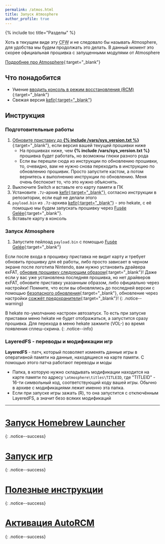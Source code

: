 ```yaml
---
permalink: /atmos.html
title: Запуск Atmosphere
author_profile: true
---
```

{% include toc title="Разделы" %}

Хоть в текущем виде эту <abbr title="Модифицированное программное обеспечение консоли, написанное энтузиастами, позволяет делать вещи, недоступные пользователям официальных прошивок, например, запускать неподписанные приложения. В контексте прошивки свитча мы будем называть имеющееся программное обеспечение кастомной прошивкой, хотя, чисто технически, это не так">CFW</abbr> и не следовало бы называть Atmosphere, для удобства мы будем продолжать это делать. В данный момент это скорее официальная прошивка с запущенными модулями от Atmosphere

[Подробнее про Atmosphere](launch-cfw#atmosphere){:target="_blank"}

## Что понадобится 

* Умение [вводить консоль в режим восстановления (RCM)](fusee-gelee#%D1%87%D0%B0%D1%81%D1%82%D1%8C-i---%D0%B2%D1%85%D0%BE%D0%B4-%D0%B2-rcm){:target="_blank"}
* Свежая версия <abbr title="Сборник, состоящий из выбранного кастома, необходимых программ и скриптов, которые все это установят правильным образом. Состав кефира и инструкцию по установке можно посмотреть в его репозитории">[kefir](https://github.com/rashevskyv/switch/releases/latest){:target="_blank"}</abbr>

## Инструкция

### Подготовительные работы 

1. [Обновите приставку до **{% include /vars/sys_version.txt %}**](update-to-latest){:target="_blank"}, если версия вашей текущей прошивки ниже 
	* На прошивках ниже, чем **{% include /vars/sys_version.txt %}** прошивка будет работать, но возможны глюки разного рода
	* Если вы перешли сюда из инструкции по обновлению прошивки, то, очевидно, вам не нужно снова переходить в инструкцию по обновлению прошивик. Просто запустите кастом, а потом вернитесь к выполнению инструкции по обновлению. Меня очень беспокоит то, что это нужно объяснять. 
1. Выключите Switch и вставьте его карту памяти в ПК 
1. Установите `.7z`-архив <abbr title="Сборник, состоящий из выбранного кастома, необходимых программ и скриптов, которые все это установят правильным образом. Состав кефира и инструкцию по установке можно посмотреть в его репозитории">[kefir](https://github.com/rashevskyv/switch/releases/latest){:target="_blank"}</abbr>, согласно инструкции в репозитории, если ещё не делали этого
1. `payload.bin` из `.7z`-архива <abbr title="Сборник, состоящий из выбранного кастома, необходимых программ и скриптов, которые все это установят правильным образом. Состав кефира и инструкцию по установке можно посмотреть в его репозитории">[kefir](https://github.com/rashevskyv/switch/releases/latest){:target="_blank"}</abbr> - это hekate, с её помощью мы будем запускать прошивку через [Fusée Gelée](fusee-gelee){:target="_blank"}. 
1. Вставьте карту в консоль

### Запуск Atmosphere

1. Запустите пейлоад `payload.bin` с помощью [Fusée Gelée](fusee-gelee){:target="_blank"}

Если после входа в прошивку приставка не видит карту и требует обновить прошивку для её работы, либо просто зависает в черном экране после логотипа Nintendo, вам нужно установить драйвера exFAT, [обновив прошивку следующим образом](update-to-latest){:target="_blank"}! Даже если у вас уже установлена последняя прошивка, но нет драйверов exFAT, обновите приставку указанным образом, либо официально через настройки! Помните, что если вы обновлялись до последней версии с помощью [безопасного обновления](update-to-latest){:target="_blank"}, обновление через настройки [сожжёт предохранители](update-to-latest#теоретическая-часть){:target="_blank"}! 
{: .notice--warning}

В hekate по-умолчанию настроен автозапуск. То есть при запуске приставки меню hekate не будет отображаться, а запустится сразу прошивка. Для перехода в меню hekate зажмите (VOL-) во время появления сплеш-скрина.
{: .notice--info}

### LayeredFS - переводы и модификации игр

**LayeredFS** - патч, который позволяет изменять данные игры в оперативной памяти на данные, находящиеся на карте памяти. С помощью этого патча работают переводы и моды

* Папка, в которую нужно складывать модификации находится на карте памяти по адресу `\atmosphere\titles\TITLEID`, где "TITLEID" - 16-ти символьный код, соответствующий коду вашей игры. Обычно в архиве с модификациями лежит именно эта папка. 
* Если при запуске игры зажать (R), то она запустится с отключённым LayeredFS, а значит безо всяких модификаций

___

# [Запуск Homebrew Launcher](launch-hbl)
{: .notice--success}
# [Запуск игр](games)
{: .notice--success}
# [Полезные инструкции](addons)
{: .notice--success}
# [Активация AutoRCM](autorcm)
{: .notice--success}